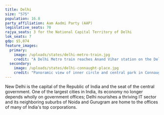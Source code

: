 ```yaml
---
title: Delhi
size: "575"
population: 16.8
party_affiliation: Aam Aadmi Party (AAP)
legislative_seats: 70
rajya_seats: 3 for the National Capital Territory of Delhi
lok_seats: 7
gdp: $5,074
feature_images:
  primary:
    image: /uploads/states/delhi-metro-train.jpg
    credit: "A Delhi Metro train reaches Anand Vihar station on the Delhi-Uttar Pradesh border. (PRAKASH SINGH/AFP/Getty Images)"
  secondary:
    image: /uploads/states/delhi-connaught-place.jpg
    credit: "Panoramic view of inner circle and central park in Connaught Place, New Delhi. (Kabi1990, licensed under CC BY-SA 3.0)"
---
```


New Delhi is the capital of the Republic of India and the seat of the central government. One of the largest cities in India, its economy no longer depends wholly on government offices; Delhi nourishes a thriving IT sector and its neighboring suburbs of Noida and Gurugram are home to the offices of many of India's top corporations.
